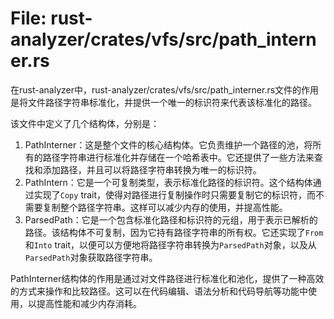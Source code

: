 # File: rust-analyzer/crates/vfs/src/path_interner.rs

在rust-analyzer中，rust-analyzer/crates/vfs/src/path_interner.rs文件的作用是将文件路径字符串标准化，并提供一个唯一的标识符来代表该标准化的路径。

该文件中定义了几个结构体，分别是：

1. PathInterner：这是整个文件的核心结构体。它负责维护一个路径的池，将所有的路径字符串进行标准化并存储在一个哈希表中。它还提供了一些方法来查找和添加路径，并且可以将路径字符串转换为唯一的标识符。
2. PathIntern：它是一个可复制类型，表示标准化路径的标识符。这个结构体通过实现了`Copy` trait，使得对路径进行复制操作时只需要复制它的标识符，而不需要复制整个路径字符串。这样可以减少内存的使用，并提高性能。
3. ParsedPath：它是一个包含标准化路径和标识符的元组，用于表示已解析的路径。该结构体不可复制，因为它持有路径字符串的所有权。它还实现了`From`和`Into` trait，以便可以方便地将路径字符串转换为`ParsedPath`对象，以及从`ParsedPath`对象获取路径字符串。

PathInterner结构体的作用是通过对文件路径进行标准化和池化，提供了一种高效的方式来操作和比较路径。这可以在代码编辑、语法分析和代码导航等功能中使用，以提高性能和减少内存消耗。


